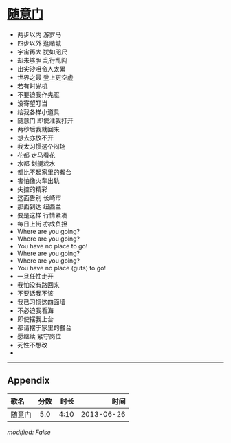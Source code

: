 # [随意门](https://music.163.com/song?id=26608817)

* 两步以内 游罗马
* 四步以外 逛赌城
* 宇宙再大 犹如咫尺
* 却未够胆 乱行乱闯
* 出尖沙咀令人太累
* 世界之最 登上更空虚
* 若有时光机
* 不要迫我作先驱
* 没寄望叮当
* 给我各样小道具
* 随意门 即使淮我打开
* 两秒后我就回来
* 想去亦放不开
* 我太习惯这个闷场
* 花都 走马看花
* 水都 划艇戏水
* 都比不起家里的餐台
* 害怕像火车出轨
* 失控的精彩
* 这面告别 长崎市
* 那面到达 纽西兰
* 要是这样 行情紧凑
* 每日上街 亦成负担
* Where are you going?
* Where are you going?
* You have no place to go!
* Where are you going?
* Where are you going?
* You have no place (guts) to go!
* 一旦任性走开
* 我怕没有路回来
* 不要话我不该
* 我已习惯这四面墙
* 不必迫我看海
* 即使摆我上台
* 都请摆于家里的餐台
* 愿继续 紧守岗位
* 死性不想改
* 


---

## Appendix

|歌名|分数|时长|时间|
|:---|:---:|---:|---:|
|随意门|5.0|4:10|2013-06-26

*modified: False*